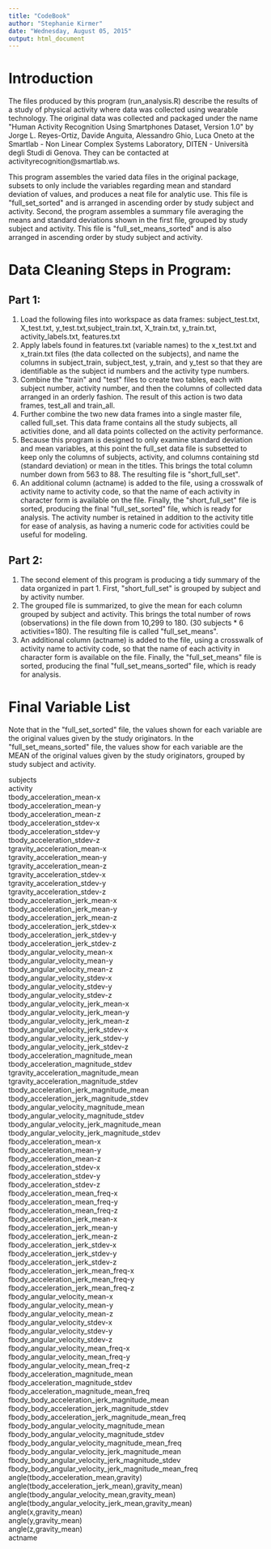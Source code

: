 ```yaml
---
title: "CodeBook"
author: "Stephanie Kirmer"
date: "Wednesday, August 05, 2015"
output: html_document
---
```

<h1>Introduction</h1>
The files produced by this program (run_analysis.R) describe the results of a study of physical activity where data was collected using wearable technology. The original data was collected and packaged under the name "Human Activity Recognition Using Smartphones Dataset, Version 1.0" by Jorge L. Reyes-Ortiz, Davide Anguita, Alessandro Ghio, Luca Oneto at the Smartlab - Non Linear Complex Systems Laboratory, DITEN - Università degli Studi di Genova. They can be contacted at activityrecognition@smartlab.ws.

This program assembles the varied data files in the original package, subsets to only include the variables regarding mean and standard deviation of values, and produces a neat file for analytic use. This file is "full_set_sorted" and is arranged in ascending order by study subject and activity. Second, the program assembles a summary file averaging the means and standard deviations shown in the first file, grouped by study subject and activity. This file is "full_set_means_sorted" and is also arranged in ascending order by study subject and activity. 

<h1>Data Cleaning Steps in Program:</h1>
<h2>Part 1:</h2>
<ol>
<li>Load the following files into workspace as data frames: subject_test.txt, X_test.txt, y_test.txt,subject_train.txt, X_train.txt, y_train.txt, activity_labels.txt, features.txt</li>
<li>Apply labels found in features.txt (variable names) to the x_test.txt and x_train.txt files (the data collected on the subjects), and name the columns in subject_train, subject_test, y_train, and y_test so that they are identifiable as the subject id numbers and the activity type numbers.</li>
<li>Combine the "train" and "test" files to create two tables, each with subject number, activity number, and then the columns of collected data arranged in an orderly fashion. The result of this action is two data frames, test_all and train_all.</li> 
<li>Further combine the two new data frames into a single master file, called full_set. This data frame contains all the study subjects, all activities done, and all data points collected on the activity performance.</li>
<li>Because this program is designed to only examine standard deviation and mean variables, at this point the full_set data file is subsetted to keep only the columns of subjects, activity, and columns containing std (standard deviation) or mean in the titles. This brings the total column number down from 563 to 88. The resulting file is "short_full_set".</li> 
<li>An additional column (actname) is added to the file, using a crosswalk of activity name to activity code, so that the name of each activity in character form is available on the file. Finally, the "short_full_set" file is sorted, producing the final "full_set_sorted" file, which is ready for analysis. The activity number is retained in addition to the activity title for ease of analysis, as having a numeric code for activities could be useful for modeling.</li>
</ol>

<h2>Part 2:</h2> 
<ol><li>The second element of this program is producing a tidy summary of the data organized in part 1. First, "short_full_set" is grouped by subject and by activity number.</li>
<li>The grouped file is summarized, to give the mean for each column grouped by subject and activity. This brings the total number of rows (observations) in the file down from 10,299 to 180. (30 subjects * 6 activities=180). The resulting file is called "full_set_means".</li>
<li>An additional column (actname) is added to the file, using a crosswalk of activity name to activity code, so that the name of each activity in character form is available on the file. Finally, the "full_set_means" file is sorted, producing the final "full_set_means_sorted" file, which is ready for analysis.</li>
</ol>

<h1>Final Variable List</h1>

Note that in the "full_set_sorted" file, the values shown for each variable are the original values given by the study originators. In the "full_set_means_sorted" file, the values show for each variable are the MEAN of the original values given by the study originators, grouped by study subject and activity.


 subjects<BR>
 activity<BR>
 tbody_acceleration_mean-x<BR>
 tbody_acceleration_mean-y<BR>
 tbody_acceleration_mean-z<BR>
 tbody_acceleration_stdev-x<BR>
 tbody_acceleration_stdev-y<BR>
 tbody_acceleration_stdev-z<BR>
 tgravity_acceleration_mean-x<BR>
 tgravity_acceleration_mean-y<BR>
 tgravity_acceleration_mean-z<BR>
 tgravity_acceleration_stdev-x<BR>
 tgravity_acceleration_stdev-y<BR>
 tgravity_acceleration_stdev-z<BR>
 tbody_acceleration_jerk_mean-x<BR>
 tbody_acceleration_jerk_mean-y<BR>
 tbody_acceleration_jerk_mean-z<BR>
 tbody_acceleration_jerk_stdev-x<BR>
 tbody_acceleration_jerk_stdev-y<BR>
 tbody_acceleration_jerk_stdev-z<BR>
 tbody_angular_velocity_mean-x<BR>
 tbody_angular_velocity_mean-y<BR>
 tbody_angular_velocity_mean-z<BR>
 tbody_angular_velocity_stdev-x<BR>
 tbody_angular_velocity_stdev-y<BR>
 tbody_angular_velocity_stdev-z<BR>
 tbody_angular_velocity_jerk_mean-x<BR>
 tbody_angular_velocity_jerk_mean-y<BR>
 tbody_angular_velocity_jerk_mean-z<BR>
 tbody_angular_velocity_jerk_stdev-x<BR>
 tbody_angular_velocity_jerk_stdev-y<BR>
 tbody_angular_velocity_jerk_stdev-z<BR>
 tbody_acceleration_magnitude_mean<BR>
 tbody_acceleration_magnitude_stdev<BR>
 tgravity_acceleration_magnitude_mean<BR>
 tgravity_acceleration_magnitude_stdev<BR>
 tbody_acceleration_jerk_magnitude_mean<BR>
 tbody_acceleration_jerk_magnitude_stdev<BR>
 tbody_angular_velocity_magnitude_mean<BR>
 tbody_angular_velocity_magnitude_stdev<BR>
 tbody_angular_velocity_jerk_magnitude_mean<BR>
 tbody_angular_velocity_jerk_magnitude_stdev<BR>
 fbody_acceleration_mean-x<BR>
 fbody_acceleration_mean-y<BR>
 fbody_acceleration_mean-z<BR>
 fbody_acceleration_stdev-x<BR>
 fbody_acceleration_stdev-y<BR>
 fbody_acceleration_stdev-z<BR>
 fbody_acceleration_mean_freq-x<BR>
 fbody_acceleration_mean_freq-y<BR>
 fbody_acceleration_mean_freq-z<BR>
 fbody_acceleration_jerk_mean-x<BR>
 fbody_acceleration_jerk_mean-y<BR>
 fbody_acceleration_jerk_mean-z<BR>
 fbody_acceleration_jerk_stdev-x<BR>
 fbody_acceleration_jerk_stdev-y<BR>
 fbody_acceleration_jerk_stdev-z<BR>
 fbody_acceleration_jerk_mean_freq-x<BR>
 fbody_acceleration_jerk_mean_freq-y<BR>
 fbody_acceleration_jerk_mean_freq-z<BR>
 fbody_angular_velocity_mean-x<BR>
 fbody_angular_velocity_mean-y<BR>
 fbody_angular_velocity_mean-z<BR>
 fbody_angular_velocity_stdev-x<BR>
 fbody_angular_velocity_stdev-y<BR>
 fbody_angular_velocity_stdev-z<BR>
 fbody_angular_velocity_mean_freq-x<BR>
 fbody_angular_velocity_mean_freq-y<BR>
 fbody_angular_velocity_mean_freq-z<BR>
 fbody_acceleration_magnitude_mean<BR>
 fbody_acceleration_magnitude_stdev<BR>
 fbody_acceleration_magnitude_mean_freq<BR>
 fbody_body_acceleration_jerk_magnitude_mean<BR>
 fbody_body_acceleration_jerk_magnitude_stdev<BR>
 fbody_body_acceleration_jerk_magnitude_mean_freq<BR>
 fbody_body_angular_velocity_magnitude_mean<BR>
 fbody_body_angular_velocity_magnitude_stdev<BR>
 fbody_body_angular_velocity_magnitude_mean_freq<BR>
 fbody_body_angular_velocity_jerk_magnitude_mean<BR>
 fbody_body_angular_velocity_jerk_magnitude_stdev<BR>
 fbody_body_angular_velocity_jerk_magnitude_mean_freq<BR>
 angle(tbody_acceleration_mean,gravity)<BR>
 angle(tbody_acceleration_jerk_mean),gravity_mean)<BR>
 angle(tbody_angular_velocity_mean,gravity_mean)<BR>
 angle(tbody_angular_velocity_jerk_mean,gravity_mean)<BR>
 angle(x,gravity_mean)<BR>
 angle(y,gravity_mean)<BR>
 angle(z,gravity_mean)<BR>
 actname

